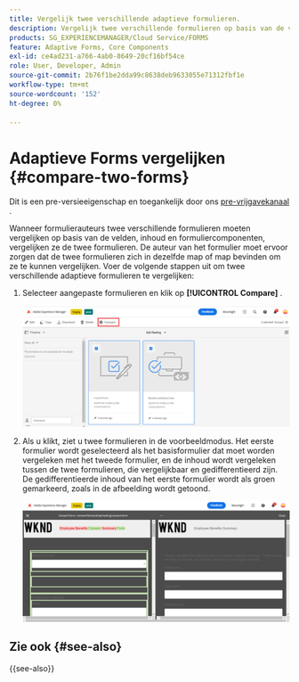 ```yaml
---
title: Vergelijk twee verschillende adaptieve formulieren.
description: Vergelijk twee verschillende formulieren op basis van de velden, inhoud en formuliercomponenten.
products: SG_EXPERIENCEMANAGER/Cloud Service/FORMS
feature: Adaptive Forms, Core Components
exl-id: ce4ad231-a766-4ab0-8649-20cf16bf54ce
role: User, Developer, Admin
source-git-commit: 2b76f1be2dda99c8638deb9633055e71312fbf1e
workflow-type: tm+mt
source-wordcount: '152'
ht-degree: 0%

---
```


# Adaptieve Forms vergelijken {#compare-two-forms}

<span class="preview"> Dit is een pre-versieeigenschap en toegankelijk door ons [ pre-vrijgavekanaal ](https://experienceleague.adobe.com/docs/experience-manager-cloud-service/content/release-notes/prerelease.html?lang=nl-NL#new-features). </span>

Wanneer formulierauteurs twee verschillende formulieren moeten vergelijken op basis van de velden, inhoud en formuliercomponenten, vergelijken ze de twee formulieren. De auteur van het formulier moet ervoor zorgen dat de twee formulieren zich in dezelfde map of map bevinden om ze te kunnen vergelijken. Voer de volgende stappen uit om twee verschillende adaptieve formulieren te vergelijken:

1. Selecteer aangepaste formulieren en klik op **[!UICONTROL Compare]** .

   ![ vergelijk adaptieve vormen ](compare-two-forms.png)

1. Als u klikt, ziet u twee formulieren in de voorbeeldmodus. Het eerste formulier wordt geselecteerd als het basisformulier dat moet worden vergeleken met het tweede formulier, en de inhoud wordt vergeleken tussen de twee formulieren, die vergelijkbaar en gedifferentieerd zijn. De gedifferentieerde inhoud van het eerste formulier wordt als groen gemarkeerd, zoals in de afbeelding wordt getoond.

   ![ Vergelijkte vormen ](compared-forms.png)

## Zie ook {#see-also}

{{see-also}}
